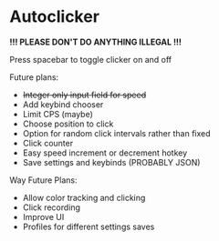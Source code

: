 # Autoclicker

__!!! PLEASE DON'T DO ANYTHING ILLEGAL !!!__

Press spacebar to toggle clicker on and off

Future plans:
- ~~Integer only input field for speed~~
- Add keybind chooser
- Limit CPS (maybe)
- Choose position to click
- Option for random click intervals rather than fixed
- Click counter
- Easy speed increment or decrement hotkey
- Save settings and keybinds (PROBABLY JSON)

Way Future Plans:
- Allow color tracking and clicking
- Click recording
- Improve UI
- Profiles for different settings saves